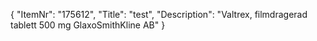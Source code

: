 {
  "ItemNr": "175612",
  "Title": "test",
  "Description": "Valtrex, filmdragerad tablett 500 mg GlaxoSmithKline AB"
}